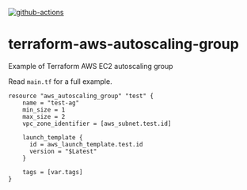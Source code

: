 [![github-actions](https://github.com/mathisve/terraform-aws-autoscaling-group/workflows/terraform.yaml/badge.svg)](https://github.com/mathisve/terraform-aws-autoscaling-group/actions)

# terraform-aws-autoscaling-group
Example of Terraform AWS EC2 autoscaling group


Read `main.tf` for a full example.
```
resource "aws_autoscaling_group" "test" {
    name = "test-ag"
    min_size = 1
    max_size = 2
    vpc_zone_identifier = [aws_subnet.test.id]

    launch_template {
      id = aws_launch_template.test.id
      version = "$Latest"
    }

    tags = [var.tags]
}
```
